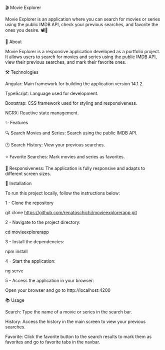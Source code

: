 🎬 Movie Explorer

Movie Explorer is an application where you can search for movies or series using the public IMDB API, check your previous searches, and favorite the ones you desire. 📽️🌟


📖 About

Movie Explorer is a responsive application developed as a portfolio project. It allows users to search for movies and series using the public IMDB API, view their previous searches, and mark their favorite ones.


🛠 Technologies

Angular: Main framework for building the application version 14.1.2.

TypeScript: Language used for development.

Bootstrap: CSS framework used for styling and responsiveness.

NGRX: Reactive state management.


✨ Features

🔍 Search Movies and Series: Search using the public IMDB API.

🕒 Search History: View your previous searches.

⭐ Favorite Searches: Mark movies and series as favorites.

📱 Responsiveness: The application is fully responsive and adapts to different screen sizes.


🚀 Installation

To run this project locally, follow the instructions below:

1 - Clone the repository

git clone https://github.com/renatoschichi/movieexplorerapp.git

2 - Navigate to the project directory:

cd movieexplorerapp

3 - Install the dependencies:

npm install

4 - Start the application:

ng serve

5 - Access the application in your browser:

Open your browser and go to http://localhost:4200


📚 Usage

Search: Type the name of a movie or series in the search bar.

History: Access the history in the main screen to view your previous searches.

Favorite: Click the favorite button to the search results to mark them as favorites and go to favorite tabs in the navbar.

